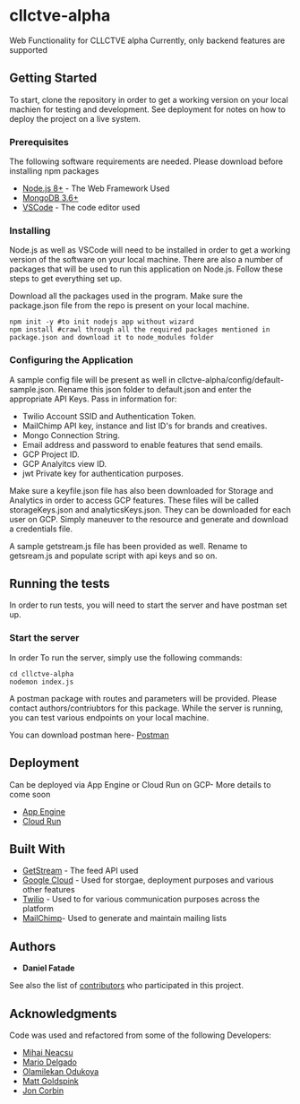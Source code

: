 # cllctve-alpha
Web Functionality for CLLCTVE alpha
Currently, only backend features are supported

## Getting Started

To start, clone the repository in order to get a working version on your local machien for testing and development. See deployment for notes on how to deploy the project on a live system.

### Prerequisites

The following software requirements are needed. Please download before installing npm packages 


* [Node.js 8+](https://nodejs.org/en/) - The Web Framework Used
* [MongoDB 3.6+](https://www.mongodb.com/download-center/community) 
* [VSCode](https://code.visualstudio.com/) - The code editor used


### Installing

Node.js as well as VSCode will need to be installed in order to get a working version of the software on your local machine. There are also a number of packages that will be used to run this application on Node.js. Follow these steps to get everything set up. 

Download all the packages used in the program. Make sure the package.json file from the repo is present on your local machine.

```
npm init -y #to init nodejs app without wizard
npm install #crawl through all the required packages mentioned in package.json and download it to node_modules folder
```

### Configuring the Application

A sample config file will be present as well in cllctve-alpha/config/default-sample.json. Rename this json folder to default.json and enter the appropriate API Keys. Pass in information for:

* Twilio Account SSID and Authentication Token.
* MailChimp API key, instance and list ID's for brands and creatives.
* Mongo Connection String.
* Email address and password to enable features that send emails.
* GCP Project ID.
* GCP Analyitcs view ID.
* jwt Private key for authentication purposes.

Make sure a keyfile.json file has also been downloaded for Storage and Analytics in order to access GCP features. These files will be called storageKeys.json and analyticsKeys.json. They can be downloaded for each user on GCP. Simply maneuver to the resource and generate and download a credentials file.

A sample getstream.js file has been provided as well. Rename to getsream.js and populate script with api keys and so on.

## Running the tests

In order to run tests, you will need to start the server and have postman set up.

### Start the server

In order To run the server, simply use the following commands:

```
cd cllctve-alpha
nodemon index.js
```

A postman package with routes and parameters will be provided. Please contact authors/contriubtors for this package. While the server is running, you can test various endpoints on your local machine.

You can download postman here- [Postman](https://www.getpostman.com/downloads/)


## Deployment

Can be deployed via App Engine or Cloud Run on GCP- More details to come soon

* [App Engine](https://cloud.google.com/appengine/)
* [Cloud Run](https://cloud.google.com/run/)


## Built With

* [GetStream](https://getstream.io/) - The feed API used
* [Google Cloud](https://cloud.google.com/) - Used for storgae, deployment purposes and various other features
* [Twilio](https://www.twilio.com/) - Used to for various communication purposes across the platform
* [MailChimp](https://mailchimp.com/)- Used to generate and maintain mailing lists


## Authors

* **Daniel Fatade** 

See also the list of [contributors](https://github.com/your/project/contributors) who participated in this project.

## Acknowledgments

Code was used and refactored from some of the following Developers:

* [Mihai Neacsu](https://github.com/mihaineacsu)
* [Mario Delgado](https://github.com/peachepe)
* [Olamilekan Odukoya](https://medium.com/@olamilekan001)
* [Matt Goldspink](https://www.codementor.io/@mattgoldspink)
* [Jon Corbin](https://blog.logrocket.com/author/joncorbin/)
